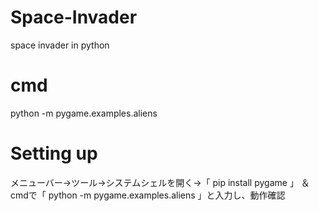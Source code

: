 # Space-Invader
space invader in python

# cmd
python -m pygame.examples.aliens

# Setting up
メニューバー→ツール→システムシェルを開く→「 pip install pygame 」 ＆ cmdで「 python -m pygame.examples.aliens
 」と入力し、動作確認
